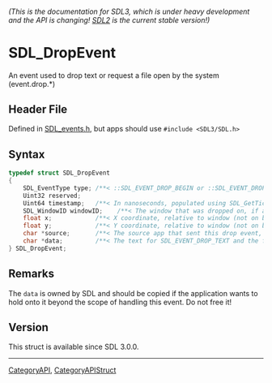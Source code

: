 ###### (This is the documentation for SDL3, which is under heavy development and the API is changing! [SDL2](https://wiki.libsdl.org/SDL2/) is the current stable version!)
# SDL_DropEvent

An event used to drop text or request a file open by the system (event.drop.*)

## Header File

Defined in [SDL_events.h](https://github.com/libsdl-org/SDL/blob/main/include/SDL3/SDL_events.h), but apps should use `#include <SDL3/SDL.h>`

## Syntax

```c
typedef struct SDL_DropEvent
{
    SDL_EventType type; /**< ::SDL_EVENT_DROP_BEGIN or ::SDL_EVENT_DROP_FILE or ::SDL_EVENT_DROP_TEXT or ::SDL_EVENT_DROP_COMPLETE or ::SDL_EVENT_DROP_POSITION */
    Uint32 reserved;
    Uint64 timestamp;   /**< In nanoseconds, populated using SDL_GetTicksNS() */
    SDL_WindowID windowID;    /**< The window that was dropped on, if any */
    float x;            /**< X coordinate, relative to window (not on begin) */
    float y;            /**< Y coordinate, relative to window (not on begin) */
    char *source;       /**< The source app that sent this drop event, or NULL if that isn't available */
    char *data;         /**< The text for SDL_EVENT_DROP_TEXT and the file name for SDL_EVENT_DROP_FILE, NULL for other events */
} SDL_DropEvent;
```

## Remarks

The `data` is owned by SDL and should be copied if the application wants to
hold onto it beyond the scope of handling this event. Do not free it!

## Version

This struct is available since SDL 3.0.0.

----
[CategoryAPI](CategoryAPI), [CategoryAPIStruct](CategoryAPIStruct)

